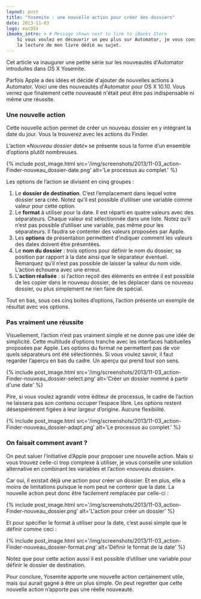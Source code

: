 ```yaml
---
layout: post
title: "Yosemite : une nouvelle action pour créer des dossiers"
date: 2013-11-03
logo: macOSX
ibooks_intro: > # Message shown next to link to iBooks Store
    Si vous voulez en découvrir un peu plus sur Automator, je vous conseille 
    la lecture de mon livre dédié au sujet.
---
```


Cet article va inaugurer une petite série sur les nouveautés d'Automator 
introduites dans OS X Yosemite.

Parfois Apple a des idées et décide d'ajouter de nouvelles actions à Automator. 
Voici une des nouveautés d'Automator pour OS X 10.10. 
Vous verrez que finalement cette nouveauté n'était peut être pas indispensable 
ni même une réussite.

### Une nouvelle action

Cette nouvelle action permet de créer un nouveau dossier en y intégrant la 
date du jour. Vous la trouverez avec les actions du Finder.

L’action «*Nouveau dossier daté*» se présente sous la forme d’un ensemble 
d’options plutôt nombreuses.

{% include post_image.html 
    src='/img/screenshots/2013/11-03_action-Finder-nouveau_dossier-date.png' 
    alt='Le processus au complet.' %}

Les options de l’action se divisent en cinq groupes :

1. Le **dossier de destination**. 
    C’est l’emplacement dans lequel votre dossier sera créé. 
    Notez qu’il est possible d’utiliser une variable comme valeur pour 
    cette option.
2. Le **format** à utiliser pour la date. 
    Il est réparti en quatre valeurs avec des séparateurs. 
    Chaque valeur est sélectionnée dans une liste. 
    Notez qu’il n’est pas possible d’utiliser une variable, 
    pas même pour les séparateurs. 
    Il faudra se contenter des valeurs proposées par Apple.
3. Les **options** de présentation permettent d’indiquer comment les valeurs des 
    dates doivent être présentées.
4. Le **nom du dossier** : 
    trois options pour définir le nom du dossier, 
    sa position par rapport à la date ainsi que le séparateur éventuel. 
    Remarquez qu’il n’est pas possible de laisser la valeur du nom vide. 
    L’action échouera avec une erreur. 
5. L’**action réalisée** : 
    si l’action reçoit des éléments en entrée il est possible de les copier 
    dans le nouveau dossier, de les déplacer dans ce nouveau dossier, ou plus 
    simplement ne rien faire de spécial.

Tout en bas, sous ces cinq boites d’options, l’action présente un exemple de 
résultat avec vos options.

### Pas vraiment une réussite

Visuellement, l’action n’est pas vraiment simple et ne donne pas une idée
de simplicité. Cette multitude d’options tranche avec les interfaces habituelles 
proposées par Apple. 
Les options du format ne permettent pas de voir quels séparateurs ont été 
sélectionnés. 
Si vous voulez savoir, il faut regarder l’aperçu en bas du cadre. 
Un aperçu qui prend tout son sens.

{% include post_image.html 
    src='/img/screenshots/2013/11-03_action-Finder-nouveau_dossier-select.png' 
    alt='Créer un dossier nommé à partir d\'une date' %}

Pire, si vous voulez agrandir votre éditeur de processus, 
le cadre de l’action ne laissera pas son contenu occuper l’espace libre. 
Les options restent désespérément figées à leur largeur d’origine. 
Aucune flexibilité.

{% include post_image.html 
    src='/img/screenshots/2013/11-03_action-Finder-nouveau_dossier-adapt.png' 
    alt='Le processus au complet.' %}

### On faisait comment avant ?

On peut saluer l’initiative d’Apple pour proposer une nouvelle action. 
Mais si vous trouvez celle-ci trop complexe à utiliser, je vous conseille une 
solution alternative en combinant les variables et l’action «*nouveau dossier*».

Car oui, il existait déjà une action pour créer un dossier. 
Et en plus, elle a moins de limitations puisque le nom peut ne contenir que la 
date. La nouvelle action peut donc être facilement remplacée par celle-ci :

{% include post_image.html 
    src='/img/screenshots/2013/11-03_action-Finder-nouveau_dossier.png' 
    alt='L\'action pour créer un dossier' %}


Et pour spécifier le format à utiliser pour la date, c’est aussi simple que 
le définir comme ceci :

{% include post_image.html 
    src='/img/screenshots/2013/11-03_action-Finder-nouveau_dossier-format.png' 
    alt='Définir le format de la date' %}

Notez que pour cette action aussi il est possible d’utiliser une variable 
pour définir le dossier de destination. 

Pour conclure, Yosemite apporte une nouvelle action certainement utile, 
mais qui aurait gagné à être un plus simple. 
On peut regretter que cette nouvelle action n’apporte pas une réelle nouveauté.


